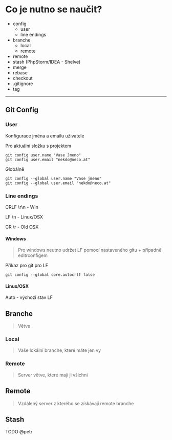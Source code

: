 # Co je nutno se naučit?
* config
    * user
    * line endings
* branche
    * local
    * remote
* remote
* stash (PhpStorm/IDEA - Shelve)
* merge
* rebase
* checkout
* .gitignore
* tag

-----
## Git Config

### User
Konfigurace jména a emailu uživatele 

Pro aktuální složku s projektem
```
git config user.name "Vase Jmeno"
git config user.email "nekdo@neco.at"
```

Globálně
```
git config --global user.name "Vase jmeno"
git config --global user.email "nekdo@neco.at"
```

### Line endings

CRLF \r\n - Win

LF \n - Linux/OSX

CR \r - Old OSX

#### Windows
> Pro windows neutno udržet LF pomocí nastaveného gitu + případně editrconfigem

Příkaz pro git pro LF
```
git config --global core.autocrlf false
```

#### Linux/OSX
Auto - výchozí stav LF


## Branche
> Větve

### Local
> Vaše lokální branche, které máte jen vy 

### Remote
> Server větve, které mají ji všichni

## Remote
> Vzdálený server z kterého se získávají remote branche

## Stash
> 

TODO @petr
